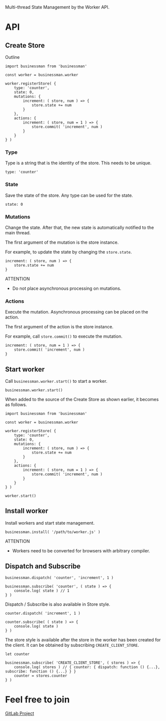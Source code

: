 Multi-thread State Management by the Worker API.

# API

## Create Store

Outline

```
import businessman from 'businessman'

const worker = businessman.worker

worker.registerStore( {
    type: 'counter',
    state: 0,
    mutations: {
        increment: ( store, num ) => {
            store.state += num
        }
    },
    actions: {
        increment: ( store, num = 1 ) => {
            store.commit( 'increment', num )
        }
    }
} )
```

### Type

Type is a string that is the identity of the store. This needs to be unique.

```
type: 'counter'
```

### State

Save the state of the store. Any type can be used for the state.

```
state: 0
```

### Mutations

Change the state. After that, the new state is automatically notified to the main thread.

The first argument of the mutation is the store instance.

For example, to update the state by changing the `store.state`.

```
increment: ( store, num ) => {
    store.state += num
}
```

ATTENTION
- Do not place asynchronous processing on mutations.

### Actions

Execute the mutation. Asynchronous processing can be placed on the action.

The first argument of the action is the store instance.

For example, call `store.commit()` to execute the mutation.

```
increment: ( store, num = 1 ) => {
    store.commit( 'increment', num )
}
```

## Start worker

Call `businessman.worker.start()` to start a worker.

```
businessman.worker.start()
```

When added to the source of the Create Store as shown earlier, it becomes as follows.

```
import businessman from 'businessman'

const worker = businessman.worker

worker.registerStore( {
    type: 'counter',
    state: 0,
    mutations: {
        increment: ( store, num ) => {
            store.state += num
        }
    },
    actions: {
        increment: ( store, num = 1 ) => {
            store.commit( 'increment', num )
        }
    }
} )

worker.start()
```

## Install worker

Install workers and start state management.

```
businessman.install( '/path/to/worker.js' )
```

ATTENTION
- Workers need to be converted for browsers with arbitrary compiler.

## Dispatch and Subscribe

```
businessman.dispatch( 'counter', 'increment', 1 )

businessman.subscribe( 'counter', ( state ) => {
    console.log( state ) // 1
} )
```

Dispatch / Subscribe is also available in Store style.

```
counter.dispatch( 'increment', 1 )

counter.subscribe( ( state ) => {
    console.log( state )
} )
```

The store style is available after the store in the worker has been created for the client. It can be obtained by subscribing `CREATE_CLIENT_STORE`.

```
let counter

businessman.subscribe( 'CREATE_CLIENT_STORE', ( stores ) => {
    console.log( stores ) // { counter: { dispatch: function () {...}, subscribe: function () {...} } }
    counter = stores.counter
} )
```

# Feel free to join

[GitLab Project](https://gitlab.com/aggre/businessman/boards)
